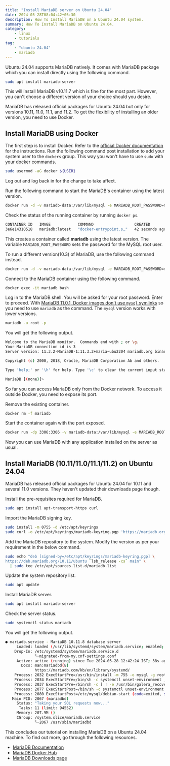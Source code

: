 ```yaml
---
title: "Install MariaDB server on Ubuntu 24.04"
date: 2024-05-28T08:04:42+05:30
description: How To Install MariaDB on a Ubuntu 24.04 system.
summary: How To Install MariaDB on Ubuntu 24.04.
category:
    - linux
    - tutorials
tag:
    - "ubuntu 24.04"
    - mariadb
---
```


Ubuntu 24.04 supports MariaDB natively. It comes with MariaDB package which you can install directly using the following command.

```bash
sudo apt install mariadb-server
```

This will install MariaDB v10.11.7 which is fine for the most part. However, you can't choose a different version of your choice should you desire.

MariaDB has released official packages for Ubuntu 24.04 but only for versions 10.11, 11.0, 11.1, and 11.2. To get the flexibility of installing an older version, you need to use Docker.

## Install MariaDB using Docker

The first step is to install Docker. Refer to the [official Docker documentation](https://docs.docker.com/engine/install/) for the instructions. Run the following command post installation to add your system user to the `dockers` group. This way you won't have to use `sudo` with your docker commands.

```bash
sudo usermod -aG docker ${USER}
```

Log out and log back in for the change to take affect.

Run the following command to start the MariaDB's container using the latest version.

```bash
docker run -d -v mariadb-data:/var/lib/mysql -e MARIADB_ROOT_PASSWORD=my-secret-pw --name mariadb --restart=always mariadb:latest
```

Check the status of the running container by running `docker ps`.

```bash
CONTAINER ID   IMAGE            COMMAND                  CREATED          STATUS          PORTS      NAMES
3e6e14310518   mariadb:latest   "docker-entrypoint.s…"   42 seconds ago   Up 39 seconds   3306/tcp   mariadb
```

This creates a container called **mariadb** using the latest version. The variable `MARIADB_ROOT_PASSWORD` sets the password for the MySQL root user.

To run a different version(10.3) of MariaDB, use the following command instead.

```bash
docker run -d -v mariadb-data:/var/lib/mysql -e MARIADB_ROOT_PASSWORD=my-secret-pw --name mariadb --restart=always mariadb:10.3
```

Connect to the MariaDB container using the following command.

```bash
docker exec -it mariadb bash
```

Log in to the MariaDB shell. You will be asked for your root password. Enter to proceed. With [MariaDB 11.0.1, Docker images don't use `mysql` symlinks](https://mariadb.com/kb/en/mariadb-11-0-1-release-notes/) so you need to use `mariadb` as the command. The `mysql` version works with lower versions.

```bash
mariadb -u root -p
```

You will get the following output.

```bash
Welcome to the MariaDB monitor.  Commands end with ; or \g.
Your MariaDB connection id is 3
Server version: 11.3.2-MariaDB-1:11.3.2+maria~ubu2204 mariadb.org binary distribution

Copyright (c) 2000, 2018, Oracle, MariaDB Corporation Ab and others.

Type 'help;' or '\h' for help. Type '\c' to clear the current input statement.

MariaDB [(none)]>
```

So far you can access MariaDB only from the Docker network. To access it outside Docker, you need to expose its port.

Remove the existing container.

```bash
docker rm -f mariadb
```

Start the container again with the port exposed.

```bash
docker run -dp 3306:3306 -v mariadb-data:/var/lib/mysql -e MARIADB_ROOT_PASSWORD=my-secret-pw --name mariadb --restart=always mariadb:latest
```

Now you can use MariaDB with any application installed on the server as usual.

## Install MariaDB (10.11/11.0/11.1/11.2) on Ubuntu 24.04

MariaDB has released official packages for Ubuntu 24.04 for 10.11 and several 11.0 versions. They haven't updated their downloads page though.

Install the pre-requisites required for MariaDB.

```bash
sudo apt install apt-transport-https curl
```

Import the MariaDB signing key.

```bash
sudo install -m 0755 -d /etc/apt/keyrings
sudo curl -o /etc/apt/keyrings/mariadb-keyring.pgp 'https://mariadb.org/mariadb_release_signing_key.pgp'
```

Add the MariaDB repository to the system. Modify the version as per your requirement in the below command.

```bash
sudo echo "deb [signed-by=/etc/apt/keyrings/mariadb-keyring.pgp] \
https://deb.mariadb.org/10.11/ubuntu `lsb_release -cs` main" \
  | sudo tee /etc/apt/sources.list.d/mariadb.list
```

Update the system repository list.

```bash
sudo apt update
```

Install MariaDB server.

```bash
sudo apt install mariadb-server
```

Check the server status.

```bash
sudo systemctl status mariadb
```

You will get the following output.

```bash
● mariadb.service - MariaDB 10.11.8 database server
     Loaded: loaded (/usr/lib/systemd/system/mariadb.service; enabled; preset: enabled)
    Drop-In: /etc/systemd/system/mariadb.service.d
             └─migrated-from-my.cnf-settings.conf
     Active: active (running) since Tue 2024-05-28 12:42:24 IST; 38s ago
       Docs: man:mariadbd(8)
             https://mariadb.com/kb/en/library/systemd/
    Process: 2032 ExecStartPre=/usr/bin/install -m 755 -o mysql -g root -d /var/run/mysqld (code=exited, status=0/SUCCESS)
    Process: 2034 ExecStartPre=/bin/sh -c systemctl unset-environment _WSREP_START_POSITION (code=exited, status=0/SUCCESS)
    Process: 2037 ExecStartPre=/bin/sh -c [ ! -e /usr/bin/galera_recovery ] && VAR= ||   VAR=`cd /usr/bin/..; /usr/bin/galera_recovery`; [ $? -eq 0 ]   && systemctl set-environment _WSREP_START_POSITION=$VAR >
    Process: 2077 ExecStartPost=/bin/sh -c systemctl unset-environment _WSREP_START_POSITION (code=exited, status=0/SUCCESS)
    Process: 2080 ExecStartPost=/etc/mysql/debian-start (code=exited, status=0/SUCCESS)
   Main PID: 2067 (mariadbd)
     Status: "Taking your SQL requests now..."
      Tasks: 11 (limit: 94552)
     Memory: 207.9M ()
     CGroup: /system.slice/mariadb.service
             └─2067 /usr/sbin/mariadbd
```

This concludes our tutorial on installing MariaDB on a Ubuntu 24.04 machine. To find out more, go through the following resources.

- [MariaDB Documentation](https://mariadb.com/kb/en/)
- [MariaDB Docker Hub](https://hub.docker.com/_/mariadb)
- [MariaDB Downloads page](https://mariadb.org/download/?t=repo-config)
